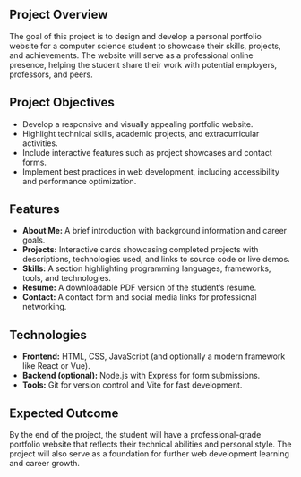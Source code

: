 ## Project Overview
The goal of this project is to design and develop a personal portfolio website for a computer science student to showcase their skills, projects, and achievements. The website will serve as a professional online presence, helping the student share their work with potential employers, professors, and peers.

## Project Objectives
- Develop a responsive and visually appealing portfolio website.
- Highlight technical skills, academic projects, and extracurricular activities.
- Include interactive features such as project showcases and contact forms.
- Implement best practices in web development, including accessibility and performance optimization.

## Features
- **About Me:** A brief introduction with background information and career goals.
- **Projects:** Interactive cards showcasing completed projects with descriptions, technologies used, and links to source code or live demos.
- **Skills:** A section highlighting programming languages, frameworks, tools, and technologies.
- **Resume:** A downloadable PDF version of the student’s resume.
- **Contact:** A contact form and social media links for professional networking.

## Technologies
- **Frontend:** HTML, CSS, JavaScript (and optionally a modern framework like React or Vue).
- **Backend (optional):** Node.js with Express for form submissions.
- **Tools:** Git for version control and Vite for fast development.

## Expected Outcome
By the end of the project, the student will have a professional-grade portfolio website that reflects their technical abilities and personal style. The project will also serve as a foundation for further web development learning and career growth.